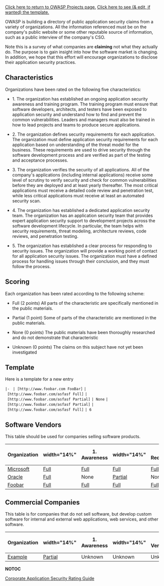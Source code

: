 
[Click here to return to OWASP Projects
page.](:Category:OWASP_Project "wikilink")
[Click here to see (& edit, if wanted) the
template.](:Project_Information:template_Corporate_Application_Security_Rating_Guide "wikilink")

OWASP is building a directory of public application security claims from
a variety of organizations. All the information referenced must be on
the company's public website or some other reputable source of
information, such as a public interview of the company's CSO.

Note this is a survey of what companies are **claiming** not what they
actually do. The purpose is to gain insight into how the software market
is changing. In addition, we hope that this effort will encourage
organizations to disclose their application security practices.

## Characteristics

Organizations have been rated on the following five characteristics:

  - 1\. The organization has established an ongoing application security
    awareness and training program.
    The training program must ensure that software developers,
    architects, and testers have been exposed to application security
    and understand how to find and prevent the common vulnerabilities.
    Leaders and managers must also be trained in how to lead projects
    and teams to produce secure applications.

<!-- end list -->

  - 2\. The organization defines security requirements for each
    application.
    The organization must define application security requirements for
    each application based on understanding of the threat model for the
    business. These requirements are used to drive security through the
    software development process and are verified as part of the testing
    and acceptance processes.

<!-- end list -->

  - 3\. The organization verifies the security of all applications.
    All of the company's applications (including internal applications)
    receive some level of scrutiny to verify security and check for
    common vulnerabilities before they are deployed and at least yearly
    thereafter. The most critical applications must receive a detailed
    code review and penetration test, while less critical applications
    must receive at least an automated security scan.

<!-- end list -->

  - 4\. The organization has established a dedicated application
    security team.
    The organization has an application security team that provides
    expert application security support to development projects across
    the software development lifecycle. In particular, the team helps
    with security requirements, threat modeling, architecture reviews,
    code reviews, and penetration testing.

<!-- end list -->

  - 5\. The organization has established a clear process for responding
    to security issues.
    The organization will provide a working point of contact for all
    application security issues. The organization must have a defined
    process for handling issues through their conclusion, and they must
    follow the process.

## Scoring

Each organization has been rated according to the following scheme:

  - Full (2 points)
    All parts of the characteristic are specifically mentioned in the
    public materials.

<!-- end list -->

  - Partial (1 point)
    Some of parts of the characteristic are mentioned in the public
    materials.

<!-- end list -->

  - None (0 points)
    The public materials have been thoroughly researched and do not
    demonstrate that characteristic

<!-- end list -->

  - Unknown (0 points)
    The claims on this subject have not yet been investigated

## Template

Here is a template for a new entry

`|- `
`| [http://www.foobar.com FooBar]`
`| [http://www.foobar.com/asfasf Full]`
`| [http://www.foobar.com/asfasf Partial]`
`| None`
`| [http://www.foobar.com/asfasf Partial]`
`| [http://www.foobar.com/asfasf Full]`
`| 6`

## Software Vendors

This table should be used for companies selling software products.

| Organization                          | width="14%"                                                                         | 1\. Awareness                                                                | width="14%"                                                                  | 2\. Requirements                                                             | width="14%"                                                                  | 3\. Verification | width="14%" | 4\. AppSec Team | width="14%" | 5\. Response | width="14%" | Score |
| ------------------------------------- | ----------------------------------------------------------------------------------- | ---------------------------------------------------------------------------- | ---------------------------------------------------------------------------- | ---------------------------------------------------------------------------- | ---------------------------------------------------------------------------- | ---------------- | ----------- | --------------- | ----------- | ------------ | ----------- | ----- |
| [Microsoft](http://www.microsoft.com) | [Full](http://msdn2.microsoft.com/en-us/library/ms995349.aspx#sdl2_topic3_2)        | [Full](http://msdn2.microsoft.com/en-us/library/ms995349.aspx#sdl2_topic2_1) | [Full](http://msdn2.microsoft.com/en-us/library/ms995349.aspx#sdl2_topic2_4) | [Full](http://msdn2.microsoft.com/en-us/library/ms995349.aspx#sdl2_topic3_4) | [Full](http://msdn2.microsoft.com/en-us/library/ms995349.aspx#sdl2_topic2_6) | 10               |             |                 |             |              |             |       |
| [Oracle](http://www.oracle.com)       | [Full](http://www.oracle.com/security/docs/software-security-assurance-process.pdf) | None                                                                         | [Partial](http://www.oracle.com/security/secure-development-processes.html)  | None                                                                         | [Full](http://www.oracle.com/security/software-security-assurance.html)      | 5                |             |                 |             |              |             |       |
| [Foobar](http://www.foobar.com)       | [Full](http://link)                                                                 | [Full](http://link)                                                          | [Full](http://link)                                                          | [Full](http://link)                                                          | [Full](http://link)                                                          | ?                |             |                 |             |              |             |       |

## Commercial Companies

This table is for companies that do not sell software, but develop
custom software for internal and external web applications, web
services, and other software.

| Organization                      | width="14%"                                        | 1\. Awareness | width="14%" | 2\. Verification | width="14%" | 3\. AppSec Team | width="14%" | 4\. SDLC | width="14%" | 5\. Responsibility | width="14%" | Score |
| --------------------------------- | -------------------------------------------------- | ------------- | ----------- | ---------------- | ----------- | --------------- | ----------- | -------- | ----------- | ------------------ | ----------- | ----- |
| [Example](http://www.example.com) | [Partial](http://www.example.com/articlewithproof) | Unknown       | Unknown     | Unknown          | Unknown     | 1               |             |          |             |                    |             |       |

__NOTOC__

[Corporate Application Security Rating
Guide](Category:OWASP_Project "wikilink")